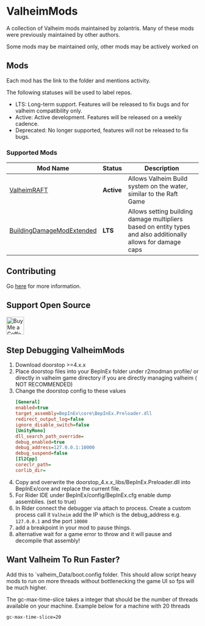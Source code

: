 # ValheimMods

A collection of Valheim mods maintained by zolantris. Many of these mods were
previously maintained by other authors.

Some mods may be maintained only, other mods may be actively worked on

## Mods

Each mod has the link to the folder and mentions activity.

The following statuses will be used to label repos.

- LTS: Long-term support. Features will be released to fix bugs and for valheim
  compatibility only.
- Active: Active development. Features will be released on a weekly cadence.
- Deprecated: No longer supported, features will not be released to fix bugs.

### Supported Mods

| Mod Name                                                   | Status     | Description                                                                                                   | 
|------------------------------------------------------------|------------|---------------------------------------------------------------------------------------------------------------|
| [ValheimRAFT][ValheimRAFT_Dir]                             | **Active** | Allows Valheim Build system on the water, similar to the Raft Game                                            |
| [BuildingDamageModExtended][BuildingDamageModExtended_Dir] | **LTS**    | Allows setting building damage multipliers based on entity types and also additionally allows for damage caps |

## Contributing

Go [here](docs/CONTRIBUTING.md) for more information.

## Support Open Source

<a href='https://ko-fi.com/zolantris' target='_blank'><img height='35' style='border:0px;height:46px;' src='https://az743702.vo.msecnd.net/cdn/kofi3.png?v=0' border='0' alt='Buy Me a Coffee at ko-fi.com'></a>

## Step Debugging ValheimMods

1. Download doorstop >=4.x.x
2. Place doorstop files into your BepInEx folder under r2modman profile/<name>
   or directly in valheim game directory if you are directly managing valheim (
   NOT RECOMMENDED)
3. Change the doorstop config to these values
    ```ini
    [General]
    enabled=true
    target_assembly=BepInEx\core\BepInEx.Preloader.dll
    redirect_output_log=false
    ignore_disable_switch=false
    [UnityMono]
    dll_search_path_override=
    debug_enabled=true
    debug_address=127.0.0.1:10000
    debug_suspend=false
    [Il2Cpp]
    coreclr_path=
    corlib_dir=
    ```
4. Copy and overwrite the doorstop_4.x.x_libs/BepInEx.Preloader.dll into
   BepInEx/core and replace the current file.
5. For Rider IDE under BepInEx/config/BepInEx.cfg enable dump assemblies. (set
   to true)
6. In Rider connect the debugger via attach to process. Create a custom process
   call it `Valheim` add the IP which is the debug_address e.g. `127.0.0.1` and
   the port `10000`
7. add a breakpoint in your mod to pause things.
8. alternative wait for a game error to throw and it will pause and decompile
   that assembly!

## Want Valheim To Run Faster?

Add this to `valheim_Data/boot.config folder. This should allow script heavy
mods to run on more threads without bottlenecking the game UI so fps will be
much higher.

The gc-max-time-slice takes a integer that should be the number of threads
available on your machine. Example below for a machine with 20 threads

```
gc-max-time-slice=20
```

[ValheimRAFT_Dir]: src/ValheimRAFT

[BuildingDamageModExtended_Dir]: src/ValheimRAFT